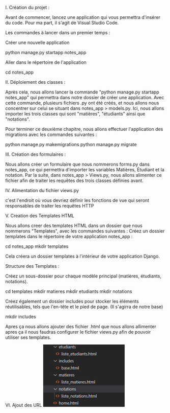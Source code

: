 
I. Création du projet :

 Avant de commencer, lancez une application qui vous permettra d'insérer du code. Pour ma part, il s'agit de Visual Studio Code.

Les commandes à lancer dans un premier temps :

 Créer une nouvelle application

python manage.py startapp notes_app

 Aller dans le répertoire de l'application

cd notes_app

II. Déploiement des classes :

 Après cela, nous allons lancer la commande "python manage.py startapp notes_app" qui permettra dans notre dossier de créer une application. Avec cette commande, plusieurs fichiers .py ont été créés, et nous allons nous concentrer sur celui se situant dans notes_app > models.py. Ici, nous allons importer les trois classes qui sont "matières", "étudiants" ainsi que "notations".

 Pour terminer ce deuxième chapitre, nous allons effectuer l'application des migrations avec les commandes suivantes :

python manage.py makemigrations
python manage.py migrate

III. Création des formulaires :

 Nous allons créer un formulaire que nous nommerons forms.py dans notes_app, ce qui permettra d'importer les variables Matières, Étudiant et la notation. Par la suite, dans notes_app > Views.py, nous allons alimenter ce fichier afin de traiter les requêtes des trois classes définies avant.

IV. Alimentation du fichier views.py

c'est l'endroit où vous devriez définir les fonctions de vue qui seront responsables de traiter les requêtes HTTP 

V. Creation des Templates HTML 

 Nous allons creer des templates HTML dans un dossier que nous nommerons "Templates", avec les commandes suivantes :
 Créez un dossier templates dans le répertoire de votre application notes_app :

cd notes_app
mkdir templates

 Cela créera un dossier templates à l'intérieur de votre application Django.

Structure des Templates :

 Créez un sous-dossier pour chaque modèle principal (matières, étudiants, notations).

cd templates
mkdir matieres
mkdir etudiants
mkdir notations

 Créez également un dossier includes pour stocker les éléments réutilisables, tels que l'en-tête et le pied de page. (Il s'agirra de notre base)

mkdir includes

 Apres ça nous allons ajouter des fichier .html que nous allons allimenter apres ça il nous faudras configurer le fichier views.py afin de pouvoir utiliser ses templates.

VI. Ajout des URL 
![Alt text](image.png)





